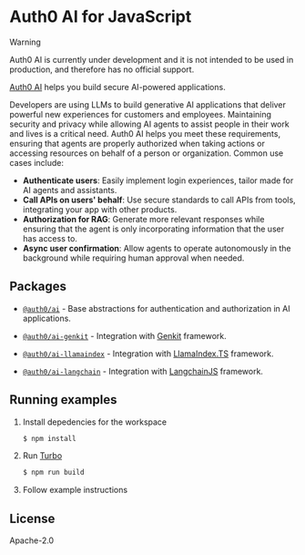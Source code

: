 # Auth0 AI for JavaScript

> [!WARNING]
> Auth0 AI is currently under development and it is not intended to be used in production, and therefore has no official support.

[Auth0 AI](https://www.auth0.ai/) helps you build secure AI-powered
applications.

Developers are using LLMs to build generative AI applications that deliver
powerful new experiences for customers and employees. Maintaining security and
privacy while allowing AI agents to assist people in their work and lives is a
critical need. Auth0 AI helps you meet these requirements, ensuring that agents
are properly authorized when taking actions or accessing resources on behalf of
a person or organization. Common use cases include:

- **Authenticate users**: Easily implement login experiences, tailor made for
  AI agents and assistants.
- **Call APIs on users' behalf**: Use secure standards to call APIs from tools,
  integrating your app with other products.
- **Authorization for RAG**: Generate more relevant responses while ensuring
  that the agent is only incorporating information that the user has access to.
- **Async user confirmation**: Allow agents to operate autonomously in the
  background while requiring human approval when needed.

## Packages

- [`@auth0/ai`](https://github.com/auth0-lab/auth0-ai-js/tree/main/packages/ai) -
  Base abstractions for authentication and authorization in AI applications.

- [`@auth0/ai-genkit`](https://github.com/auth0-lab/auth0-ai-js/tree/main/packages/ai-genkit) -
  Integration with [Genkit](https://firebase.google.com/docs/genkit) framework.

- [`@auth0/ai-llamaindex`](https://github.com/auth0-lab/auth0-ai-js/tree/main/packages/ai-llamaindex) -
  Integration with [LlamaIndex.TS](https://ts.llamaindex.ai/) framework.

- [`@auth0/ai-langchain`](https://github.com/auth0-lab/auth0-ai-js/tree/main/packages/ai-langchain) -
  Integration with [LangchainJS](https://js.langchain.com/docs/introduction/) framework.

## Running examples

1. Install depedencies for the workspace

   ```sh
   $ npm install
   ```

2. Run [Turbo](https://turbo.build/)

   ```sh
   $ npm run build
   ```

3. Follow example instructions

## License

Apache-2.0
